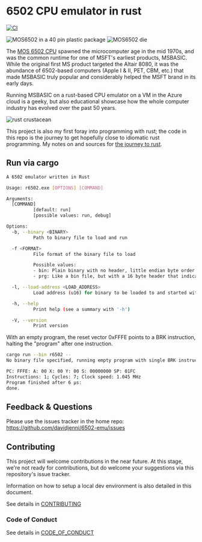 # 6502 CPU emulator in rust

[![CI](https://github.com/davidjenni/6502-emu/actions/workflows/CI.yml/badge.svg)](https://github.com/davidjenni/6502-emu/actions/workflows/CI.yml)

![MOS6502 in a 40 pin plastic package](/assets/MOS%206502%20DIP40-small.jpg)
![MOS6502 die](/assets/MOS_6502_die-small.jpg)

The [MOS 6502 CPU](https://en.wikipedia.org/wiki/MOS_Technology_6502) spawned
the microcomputer age in the mid 1970s, and was the common runtime for
one of MSFT's earliest products, MSBASIC.
While the original first MS product targeted the Altair 8080,
it was the abundance of 6502-based computers (Apple I & II, PET, CBM, etc.)
that made MSBASIC truly popular and considerably helped the MSFT brand in its early days.

Running MSBASIC on a rust-based CPU emulator on a VM in the Azure cloud is a geeky,
but also educational showcase how the whole computer industry has evolved over the past 50 years.

![rust crustacean](/assets/crabby.png)

This project is also my first foray into programming with rust; the code in this repo is the journey
to get hopefully close to idiomatic rust programming.
My notes on and sources for [the journey to rust](/docs/Learning_Rust.md).

## Run via cargo

```bash
A 6502 emulator written in Rust

Usage: r6502.exe [OPTIONS] [COMMAND]

Arguments:
  [COMMAND]
          [default: run]
          [possible values: run, debug]

Options:
  -b, --binary <BINARY>
          Path to binary file to load and run

  -f <FORMAT>
          File format of the binary file to load

          Possible values:
          - bin: Plain binary with no header, little endian byte order
          - prg: Like a bin file, but with a 16 byte header that indicates the load address

  -l, --load-address <LOAD_ADDRESS>
          Load address (u16) for binary to be loaded to and started with

  -h, --help
          Print help (see a summary with '-h')

  -V, --version
          Print version

```

With an empty program, the reset vector 0xFFFE points to a BRK instruction,
halting the "program" after one instruction.

```bash
cargo run --bin r6502 --
No binary file specified, running empty program with single BRK instruction

PC: FFFE: A: 00 X: 00 Y: 00 S: 00000000 SP: 01FC
Instructions: 1; Cycles: 7; Clock speed: 1.045 MHz
Program finished after 6 μs:
done.
```

## Feedback & Questions

Please use the issues tracker in the home repo: <https://github.com/davidjenni/6502-emu/issues>

## Contributing

This project will welcome contributions in the near future. At this stage, we're not ready for contributions,
but do welcome your suggestions via this repository's issue tracker.

Information on how to setup a local dev environment is also detailed in this document.

See details in [CONTRIBUTING](CONTRIBUTING.md)

### Code of Conduct

See details in [CODE_OF_CONDUCT](CODE_OF_CONDUCT.md)
